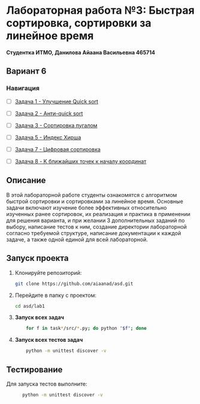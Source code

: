 # Лабораторная работа №3: Быстрая сортировка, сортировки за линейное время

**Студентка ИТМО,  Данилова Айаана Васильевна  465714**  
## Вариант 6
### Навигация

- [ ] [Задача 1 - Улучшение Quick sort](task1)
- [ ] [Задача 2 - Анти-quick sort](task2)
- [ ] [Задача 3 - Сортировка пугалом](task3)
- [ ] [Задача 5 - Индекс Хирша](task5)
- [ ] [Задача 7 - Цифровая сортировка](task7)
- [ ] [Задача 8 - K ближайших точек к началу координат](task8)


## Описание
В этой лабораторной работе студенты ознакомятся с алгоритмом быстрой сортировки и сортировками за линейное время. 
Основные задачи включают изучение более эффективных относительно изученных ранее сортировок, их реализация и практика в применении для решения варианта, и при желании 3 дополнительных заданий по выбору, написание тестов к ним, создание директории лабораторной согласно требуемой структуре, написание документации к каждой задаче, а также одной единой для всей лабораторной. 


## Запуск проекта
1. Клонируйте репозиторий:
   ```bash
   git clone https://github.com/aiaanad/asd.git
   ```
2. Перейдите в папку с проектом:
   ```bash
   cd asd/lab1
   ```
3. **Запуск всех задач**
    ```bash
        for f in task*/src/*.py; do python "$f"; done

4. **Запуск всех тестов задач**
    ```bash
        python -m unittest discover -v

## Тестирование
Для запуска тестов выполните:
```bash
      python -m unittest discover -v
```